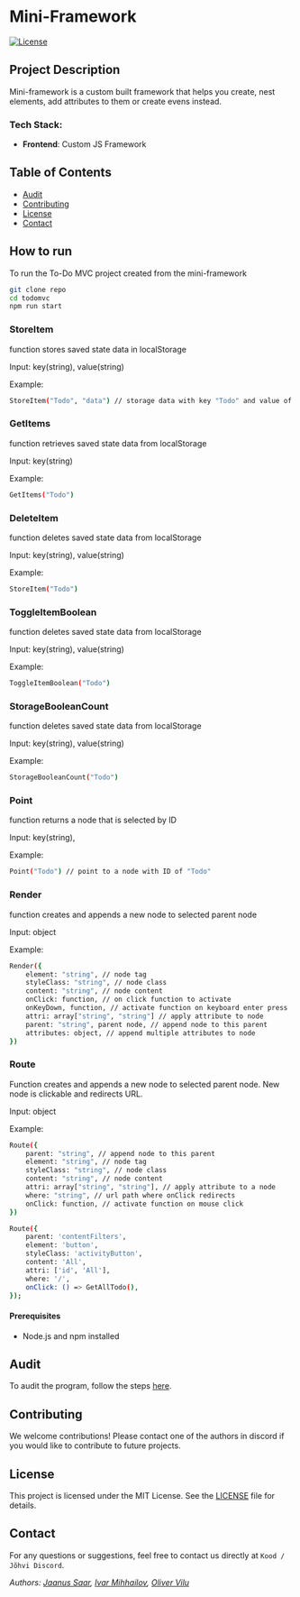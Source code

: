 # Mini-Framework

[![License](https://img.shields.io/badge/license-MIT-blue)](https://opensource.org/license/mit)

## Project Description

Mini-framework is a custom built framework that helps you create, nest elements, add attributes to them or create evens instead.

### Tech Stack:

- **Frontend**: Custom JS Framework

## Table of Contents

- [Audit](#audit)
- [Contributing](#contributing)
- [License](#license)
- [Contact](#contact)

## How to run
To run the To-Do MVC project created from the mini-framework

```bash
git clone repo
cd todomvc
npm run start
```

### StoreItem

function stores saved state data in localStorage

Input: key(string), value(string)

Example:

```bash
StoreItem("Todo", "data") // storage data with key "Todo" and value of "data"
```

### GetItems

function retrieves saved state data from localStorage

Input: key(string)

Example:

```bash
GetItems("Todo")
```

### DeleteItem

function deletes saved state data from localStorage

Input: key(string), value(string)

Example:

```bash
StoreItem("Todo")
```

### ToggleItemBoolean

function deletes saved state data from localStorage

Input: key(string), value(string)

Example:

```bash
ToggleItemBoolean("Todo")
```

### StorageBooleanCount

function deletes saved state data from localStorage

Input: key(string), value(string)

Example:

```bash
StorageBooleanCount("Todo")
```

### Point

function returns a node that is selected by ID

Input: key(string),

Example:

```bash
Point("Todo") // point to a node with ID of "Todo"
```

### Render

function creates and appends a new node to selected parent node

Input: object

Example:

```bash
Render({
    element: "string", // node tag
    styleClass: "string", // node class
    content: "string", // node content
    onClick: function, // on click function to activate
    onKeyDown, function, // activate function on keyboard enter press
    attri: array["string", "string"] // apply attribute to node
    parent: "string", parent node, // append node to this parent
    attributes: object, // append multiple attributes to node
})
```

### Route

Function creates and appends a new node to selected parent node. New node is clickable and redirects URL.

Input: object

Example:

```bash
Route({
    parent: "string", // append node to this parent
    element: "string", // node tag
    styleClass: "string", // node class
    content: "string", // node content
    attri: array["string", "string"], // apply attribute to a node
    where: "string", // url path where onClick redirects
    onClick: function, // activate function on mouse click
})

Route({
    parent: 'contentFilters',
    element: 'button',
    styleClass: 'activityButton',
    content: 'All',
    attri: ['id', 'All'],
    where: '/',
    onClick: () => GetAllTodo(),
});
```

#### Prerequisites

- Node.js and npm installed

## Audit

To audit the program, follow the steps [here](https://github.com/01-edu/public/tree/master/subjects/mini-framework/audit).

## Contributing

We welcome contributions! Please contact one of the authors in discord if you would like to contribute to future projects.

## License

This project is licensed under the MIT License. See the [LICENSE](https://opensource.org/license/mit) file for details.

## Contact

For any questions or suggestions, feel free to contact us directly at `Kood / Jõhvi Discord`.

_Authors: [Jaanus Saar](https://01.kood.tech/git/jsaar), [Ivar Mihhailov](https://01.kood.tech/git/imihhail), [Oliver Vilu](https://01.kood.tech/git/ovilu)_
